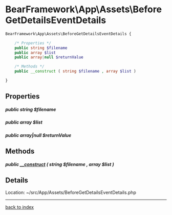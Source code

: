 # BearFramework\App\Assets\BeforeGetDetailsEventDetails

```php
BearFramework\App\Assets\BeforeGetDetailsEventDetails {

	/* Properties */
	public string $filename
	public array $list
	public array|null $returnValue

	/* Methods */
	public __construct ( string $filename , array $list )

}
```

## Properties

##### public string $filename

##### public array $list

##### public array|null $returnValue

## Methods

##### public [__construct](bearframework.app.assets.beforegetdetailseventdetails.__construct.method.md) ( string $filename , array $list )

## Details

Location: ~/src/App/Assets/BeforeGetDetailsEventDetails.php

---

[back to index](index.md)

